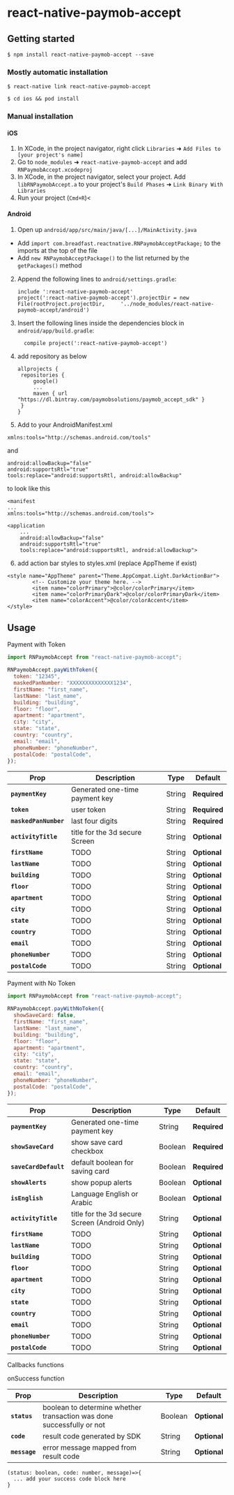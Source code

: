 # react-native-paymob-accept

## Getting started

`$ npm install react-native-paymob-accept --save`

### Mostly automatic installation

`$ react-native link react-native-paymob-accept`

`$ cd ios && pod install`

### Manual installation

#### iOS

1. In XCode, in the project navigator, right click `Libraries` ➜ `Add Files to [your project's name]`
2. Go to `node_modules` ➜ `react-native-paymob-accept` and add `RNPaymobAccept.xcodeproj`
3. In XCode, in the project navigator, select your project. Add `libRNPaymobAccept.a` to your project's `Build Phases` ➜ `Link Binary With Libraries`
4. Run your project (`Cmd+R`)<

#### Android

1. Open up `android/app/src/main/java/[...]/MainActivity.java`

- Add `import com.breadfast.reactnative.RNPaymobAcceptPackage;` to the imports at the top of the file
- Add `new RNPaymobAcceptPackage()` to the list returned by the `getPackages()` method

2. Append the following lines to `android/settings.gradle`:
   ```
   include ':react-native-paymob-accept'
   project(':react-native-paymob-accept').projectDir = new File(rootProject.projectDir, 	'../node_modules/react-native-paymob-accept/android')
   ```
3. Insert the following lines inside the dependencies block in `android/app/build.gradle`:
   ```
     compile project(':react-native-paymob-accept')
   ```
4. add repository as below
   ```
   allprojects {
   	repositories {
   		google()
   		...
   		maven { url "https://dl.bintray.com/paymobsolutions/paymob_accept_sdk" }
   	}
   }
   ```
5. Add to your AndroidManifest.xml

```
xmlns:tools="http://schemas.android.com/tools"
```

and

```
android:allowBackup="false"
android:supportsRtl="true"
tools:replace="android:supportsRtl, android:allowBackup"
```

to look like this

```
<manifest
...
xmlns:tools="http://schemas.android.com/tools">

<application
    ...
    android:allowBackup="false"
    android:supportsRtl="true"
    tools:replace="android:supportsRtl, android:allowBackup">
```

6. add action bar styles to styles.xml (replace AppTheme if exist)

```
<style name="AppTheme" parent="Theme.AppCompat.Light.DarkActionBar">
        <!-- Customize your theme here. -->
        <item name="colorPrimary">@color/colorPrimary</item>
        <item name="colorPrimaryDark">@color/colorPrimaryDark</item>
        <item name="colorAccent">@color/colorAccent</item>
</style>
```

## Usage

Payment with Token

```javascript
import RNPaymobAccept from "react-native-paymob-accept";

RNPaymobAccept.payWithToken({
  token: "12345",
  maskedPanNumber: "XXXXXXXXXXXXXX1234",
  firstName: "first_name",
  lastName: "last_name",
  building: "building",
  floor: "floor",
  apartment: "apartment",
  city: "city",
  state: "state",
  country: "country",
  email: "email",
  phoneNumber: "phoneNumber",
  postalCode: "postalCode",
});
```

| Prop                  | Description                    | Type   | Default      |
| --------------------- | ------------------------------ | ------ | ------------ |
| **`paymentKey`**      | Generated one-time payment key | String | **Required** |
| **`token`**           | user token                     | String | **Required** |
| **`maskedPanNumber`** | last four digits               | String | **Required** |
| **`activityTitle`**   | title for the 3d secure Screen | String | **Optional** |
| **`firstName`**       | TODO                           | String | **Optional** |
| **`lastName`**        | TODO                           | String | **Optional** |
| **`building`**        | TODO                           | String | **Optional** |
| **`floor`**           | TODO                           | String | **Optional** |
| **`apartment`**       | TODO                           | String | **Optional** |
| **`city`**            | TODO                           | String | **Optional** |
| **`state`**           | TODO                           | String | **Optional** |
| **`country`**         | TODO                           | String | **Optional** |
| **`email`**           | TODO                           | String | **Optional** |
| **`phoneNumber`**     | TODO                           | String | **Optional** |
| **`postalCode`**      | TODO                           | String | **Optional** |

Payment with No Token

```javascript
import RNPaymobAccept from "react-native-paymob-accept";

RNPaymobAccept.payWithNoToken({
  showSaveCard: false,
  firstName: "first_name",
  lastName: "last_name",
  building: "building",
  floor: "floor",
  apartment: "apartment",
  city: "city",
  state: "state",
  country: "country",
  email: "email",
  phoneNumber: "phoneNumber",
  postalCode: "postalCode",
});
```

| Prop                  | Description                                   | Type    | Default      |
| --------------------- | --------------------------------------------- | ------- | ------------ |
| **`paymentKey`**      | Generated one-time payment key                | String  | **Required** |
| **`showSaveCard`**    | show save card checkbox                       | Boolean | **Required** |
| **`saveCardDefault`** | default boolean for saving card               | Boolean | **Required** |
| **`showAlerts`**      | show popup alerts                             | Boolean | **Optional** |
| **`isEnglish`**       | Language English or Arabic                    | Boolean | **Optional** |
| **`activityTitle`**   | title for the 3d secure Screen (Android Only) | String  | **Optional** |
| **`firstName`**       | TODO                                          | String  | **Optional** |
| **`lastName`**        | TODO                                          | String  | **Optional** |
| **`building`**        | TODO                                          | String  | **Optional** |
| **`floor`**           | TODO                                          | String  | **Optional** |
| **`apartment`**       | TODO                                          | String  | **Optional** |
| **`city`**            | TODO                                          | String  | **Optional** |
| **`state`**           | TODO                                          | String  | **Optional** |
| **`country`**         | TODO                                          | String  | **Optional** |
| **`email`**           | TODO                                          | String  | **Optional** |
| **`phoneNumber`**     | TODO                                          | String  | **Optional** |
| **`postalCode`**      | TODO                                          | String  | **Optional** |

Callbacks functions

onSuccess function

| Prop          | Description                                                           | Type    | Default      |
| ------------- | --------------------------------------------------------------------- | ------- | ------------ |
| **`status`**  | boolean to determine whether transaction was done successfully or not | Boolean | **Optional** |
| **`code`**    | result code generated by SDK                                          | String  | **Optional** |
| **`message`** | error message mapped from result code                                 | String  | **Optional** |

```
(status: boolean, code: number, message)=>{
  ... add your success code block here
}
```
